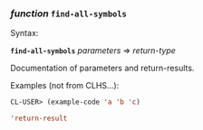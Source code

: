 ### <em>function</em> <strong>`find-all-symbols`</strong>

Syntax:

<strong>`find-all-symbols`</strong> <em>parameters</em> => <em>return-type</em>

Documentation of parameters and return-results.

Examples (not from CLHS...):

```lisp
CL-USER> (example-code 'a 'b 'c)

'return-result
```
